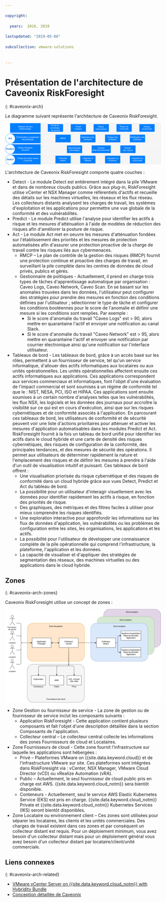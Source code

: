 ```yaml
---

copyright:

  years:  2016, 2019

lastupdated: "2019-05-06"

subcollection: vmware-solutions


---
```


# Présentation de l'architecture de Caveonix RiskForesight
{: #caveonix-arch}

Le diagramme suivant représente l'architecture de Caveonix RiskForesight.

![Diagramme d'architecture](../../images/caveonix-architecture.svg "Diagramme d'architecture")

L'architecture de Caveonix RiskForesight comporte quatre couches :
-	Detect - Le module Detect est entièrement intégré dans la pile VMware et dans de nombreux clouds publics. Grâce aux plug-in, RiskForesight utilise vCenter et NSX Manager comme référentiels d'actifs et recueille des détails sur les machines virtuelles, les réseaux et les flux réseau. Les collecteurs distants analysent les charges de travail, les systèmes d'exploitation et les applications pour permettre une vue globale de la conformité et des vulnérabilités.
-	Predict - Le module Predict utilise l'analyse pour identifier les actifs à risque et les mesures d'atténuation à l'aide de modèles de réduction des risques afin d'améliorer la posture de risque.
-	Act - Le module Act met en oeuvre les mesures d'atténuation fondées sur l'établissement des priorités et les mesures de protection automatisées afin d'assurer une protection proactive de la charge de travail contre les risques liés aux cybermenaces.
    - RMCP – Le plan de contrôle de la gestion des risques (RMCP) fournit une protection continue et proactive des charges de travail, en surveillant la pile complète dans les centres de données de cloud privés, publics et gérés.
    - Gestionnaire de politiques - Actuellement, il prend en charge trois types de tâches d'apprentissage automatique par organisation : Caveo Logs, Caveo Network, Caveo Scan. En se basant sur les anomalies trouvées dans les données, l'utilisateur peut configurer des stratégies pour prendre des mesures en fonction des conditions définies par l'utilisateur ; sélectionner le type de tâche et configurer les conditions booléennes pour le score de l'anomalie et définir une mesure si les conditions sont remplies. Par exemple :
        - Si le score d'anomalie du travail "Caveo Logs" est > 90, alors mettre en quarantaine l'actif et envoyer une notification au canal Slack.
        - Si le score d'anomalie du travail "Caveo Network" est > 95, alors mettre en quarantaine l'actif et envoyer une notification par courrier électronique ainsi qu'une notification sur l'interface utilisateur.
- Tableaux de bord - Les tableaux de bord, grâce à un accès basé sur les rôles, permettent à un fournisseur de service, tel qu'un service informatique, d'allouer des actifs informatiques aux locataires ou aux unités opérationnelles. Les unités opérationnelles affectent ensuite ces actifs informatiques aux applications. Ces applications correspondent aux services commerciaux et informatiques, font l'objet d'une évaluation de l'impact commercial et sont soumises à un régime de conformité tel que le : NIST, NESA, PCI, ISO et HIPAA. Ces applications sont ensuite soumises à un certain nombre d'analyses telles que les vulnérabilités, les flux NSX, les logiciels et les données des journaux pour accroître la visibilité sur ce qui est en cours d'exécution, ainsi que sur les risques cybernétiques et de conformité associés à l'application. En parcourant ces tableaux de bord, les utilisateurs de conformité et de sécurité peuvent voir une liste d'actions prioritaires pour atténuer et activer les mesures d'application automatisables dans les modules Predict et Act. RiskForesight fournit à la fois un tableau de bord unifié pour identifier les actifs dans le cloud hybride et une carte de densité des risques cybernétiques, des risques de configuration de la conformité, des principales tendances, et des mesures de sécurité des opérations. Il permet aux utilisateurs de déterminer rapidement la nature et l'emplacement des risques et de définir les mesures à prendre à l'aide d'un outil de visualisation intuitif et puissant. Ces tableaux de bord offrent :
  - Une visualisation priorisée du risque cybernétique et des risques de conformité dans un cloud hybride grâce aux vues Detect, Predict et Act du tableau de bord.
  - La possibilité pour un utilisateur d'interagir visuellement avec les données pour identifier rapidement les actifs à risque, en fonction des priorités de risque.
  - Des graphiques, des métriques et des filtres faciles à utiliser pour mieux comprendre les risques identifiés.
  - Une exploration interactive pour approfondir les informations sur les flux de données d'application, les vulnérabilités ou les problèmes de configuration entre les sites, les organisations, les applications et les actifs.
  - La possibilité pour l'utilisateur de développer une connaissance complète de la pile opérationnelle qui comprend l'infrastructure, la plateforme, l'application et les données.
  - La capacité de visualiser et d'appliquer des stratégies de segmentation des réseaux, des machines virtuelles ou des applications dans le cloud hybride.

## Zones
{: #caveonix-arch-zones}

Caveonix RiskForesight utilise un concept de zones :

![Diagramme des zones](../../images/caveonix-zones.svg "Diagramme des zones")

-	Zone Gestion ou fournisseur de service - La zone de gestion ou de fournisseur de service inclut les composants suivants :
    - Application RiskForesight - Cette application contient plusieurs composants et fait l'objet d'une description détaillée dans la section Composants de l'application.
    - Collecteur central – Le collecteur central collecte les informations des zones Fournisseurs de cloud et Locataires.
- Zone Fournisseurs de cloud - Cette zone fournit l'infrastructure sur laquelle les applications sont hébergées :
    - Privé – Plateformes VMware on {{site.data.keyword.cloud}} et de l'infrastructure VMware sur site. Ces plateformes sont intégrées dans RiskForesight via : vCenter, NSX Manager, VMware Cloud Director (vCD) ou vRealize Automation (vRA).
    - Public – Actuellement, le seul fournisseur de cloud public pris en charge est AWS. {{site.data.keyword.cloud_notm}} sera bientôt disponible.
    - Conteneurs - Actuellement, seul le service AWS Elastic Kubernetes Service (EKS) est pris en charge. {{site.data.keyword.cloud_notm}} Private et {{site.data.keyword.cloud_notm}} Kubernetes Services (IKS) seront bientôt disponibles.
-	Zone Locataire ou environnement client – Ces zones sont utilisées pour séparer les locataires, les clients et les unités commerciales. Des charges de travail existent dans ces zones et par conséquent un collecteur distant est requis. Pour un déploiement minimum, vous avez besoin d'un collecteur distant mais pour un déploiement général vous avez besoin d'un collecteur distant par locataire/client/unité commerciale.


## Liens connexes
{: #caveonix-arch-related}


*   [VMware vCenter Server on {{site.data.keyword.cloud_notm}} with Hybridity Bundle](/docs/services/vmwaresolutions/archiref/vcs?topic=vmware-solutions-vcs-hybridity-intro)
*   [Conception détaillée de Caveonix](/docs/services/vmwaresolutions/archiref/caveonix?topic=vmware-solutions-caveonix-detailed)
